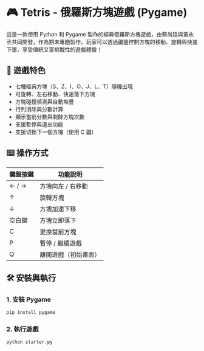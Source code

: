 # 🎮 Tetris - 俄羅斯方塊遊戲 (Pygame)

這是一款使用 Python 和 Pygame 製作的經典俄羅斯方塊遊戲，由蔡尚廷與黃永丞共同開發，作為期末專題製作。玩家可以透過鍵盤控制方塊的移動、旋轉與快速下墜，享受傳統又富挑戰性的遊戲體驗！

## 🚀 遊戲特色

- 七種經典方塊（S、Z、I、O、J、L、T）隨機出現
- 可旋轉、左右移動、快速落下方塊
- 方塊碰撞偵測與自動堆疊
- 行列消除與分數計算
- 顯示當前分數與剩餘方塊次數
- 支援暫停與退出功能
- 支援切換下一個方塊（使用 C 鍵）

## ⌨️ 操作方式

| 鍵盤按鍵 | 功能說明         |
|----------|------------------|
| ← / →     | 方塊向左 / 右移動 |
| ↑         | 旋轉方塊         |
| ↓         | 方塊加速下移     |
| 空白鍵     | 方塊立即落下     |
| C         | 更換當前方塊     |
| P         | 暫停 / 繼續遊戲 |
| Q         | 離開遊戲（初始畫面）|

## 🛠 安裝與執行

### 1. 安裝 Pygame
```bash
pip install pygame
```

### 2. 執行遊戲
```bash
python starter.py
```
